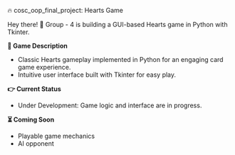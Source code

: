 🔥 cosc_oop_final_project: Hearts Game 

  Hey there! 👋 Group - 4 is building a GUI-based Hearts game in Python with Tkinter.

**📝 Game Description**

  - Classic Hearts gameplay implemented in Python for an engaging card game experience.
  - Intuitive user interface built with Tkinter for easy play.

**👉 Current Status**

  - Under Development:  Game logic and interface are in progress.

**⏳ Coming Soon**

  - Playable game mechanics
  - AI opponent
